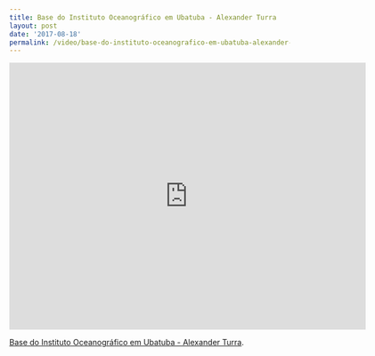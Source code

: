 ```yaml
---
title: Base do Instituto Oceanográfico em Ubatuba - Alexander Turra
layout: post
date: '2017-08-18'
permalink: /video/base-do-instituto-oceanografico-em-ubatuba-alexander-turra/
---
```




<div class="ratio ratio-16x9"><iframe allowfullscreen="" class="youtube-field-player" frameborder="0" height="480" id="youtube-field-player" src="https://www.youtube.com/embed/XR3H5j5t8ZM?wmode=opaque" title="Base do Instituto Oceanográfico em Ubatuba - Alexander Turra" width="640"></iframe></div>

[Base do Instituto Oceanográfico em Ubatuba - Alexander Turra](https://www.youtube.com/watch?v=XR3H5j5t8ZM).